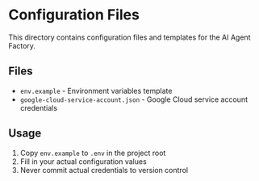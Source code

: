 # Configuration Files

This directory contains configuration files and templates for the AI Agent Factory.

## Files

- `env.example` - Environment variables template
- `google-cloud-service-account.json` - Google Cloud service account credentials

## Usage

1. Copy `env.example` to `.env` in the project root
2. Fill in your actual configuration values
3. Never commit actual credentials to version control

